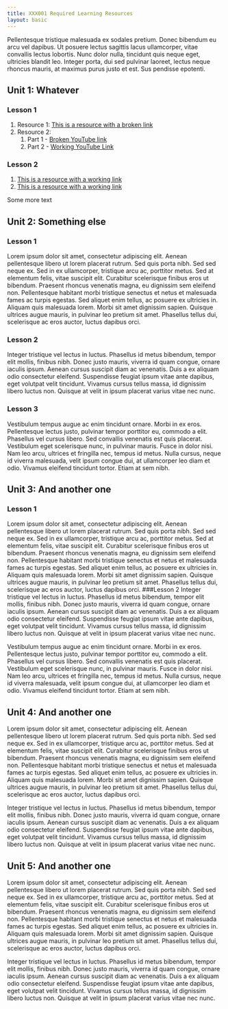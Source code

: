 ```yaml
---
title: XXX001 Required Learning Resources
layout: basic
---
```


Pellentesque tristique malesuada ex sodales pretium. Donec bibendum eu arcu vel dapibus. Ut posuere lectus sagittis lacus ullamcorper, vitae convallis lectus lobortis. Nunc dolor nulla, tincidunt quis neque eget, ultricies blandit leo. Integer porta, dui sed pulvinar laoreet, lectus neque rhoncus mauris, at maximus purus justo et est. Sus pendisse epotenti. 

## Unit 1: Whatever

### Lesson 1

1. Resource 1: [This is a resource with a broken link](https://this.is.a.broken.link/)
2. Resource 2:
    1. Part 1 - [Broken YouTube link](https://youtube.com/watch?v=xcvxgfsdgdsfgsdgf)
    2. Part 2 - [Working YouTube Link](https://youtube.com/watch?v=qj3QPx089g4)

### Lesson 2

1. [This is a resource with a working link](https://higheredpartners.co.uk/)
2. [This is a resource with a working link](https://www.bbc.co.uk/) 

Some more text

## Unit 2: Something else

### Lesson 1

Lorem ipsum dolor sit amet, consectetur adipiscing elit. Aenean pellentesque libero ut lorem placerat rutrum. Sed quis porta nibh. Sed sed neque ex. Sed in ex ullamcorper, tristique arcu ac, porttitor metus. Sed at elementum felis, vitae suscipit elit. Curabitur scelerisque finibus eros ut bibendum. Praesent rhoncus venenatis magna, eu dignissim sem eleifend non. Pellentesque habitant morbi tristique senectus et netus et malesuada fames ac turpis egestas. Sed aliquet enim tellus, ac posuere ex ultricies in. Aliquam quis malesuada lorem. Morbi sit amet dignissim sapien. Quisque ultrices augue mauris, in pulvinar leo pretium sit amet. Phasellus tellus dui, scelerisque ac eros auctor, luctus dapibus orci.

### Lesson 2

Integer tristique vel lectus in luctus. Phasellus id metus bibendum, tempor elit mollis, finibus nibh. Donec justo mauris, viverra id quam congue, ornare iaculis ipsum. Aenean cursus suscipit diam ac venenatis. Duis a ex aliquam odio consectetur eleifend. Suspendisse feugiat ipsum vitae ante dapibus, eget volutpat velit tincidunt. Vivamus cursus tellus massa, id dignissim libero luctus non. Quisque at velit in ipsum placerat varius vitae nec nunc.

### Lesson 3

Vestibulum tempus augue ac enim tincidunt ornare. Morbi in ex eros. Pellentesque lectus justo, pulvinar tempor porttitor eu, commodo a elit. Phasellus vel cursus libero. Sed convallis venenatis est quis placerat. Vestibulum eget scelerisque nunc, in pulvinar mauris. Fusce in dolor nisi. Nam leo arcu, ultrices et fringilla nec, tempus id metus. Nulla cursus, neque id viverra malesuada, velit ipsum congue dui, at ullamcorper leo diam et odio. Vivamus eleifend tincidunt tortor. Etiam at sem nibh.

## Unit 3: And another one

### Lesson 1

Lorem ipsum dolor sit amet, consectetur adipiscing elit. Aenean pellentesque libero ut lorem placerat rutrum. Sed quis porta nibh. Sed sed neque ex. Sed in ex ullamcorper, tristique arcu ac, porttitor metus. Sed at elementum felis, vitae suscipit elit. Curabitur scelerisque finibus eros ut bibendum. Praesent rhoncus venenatis magna, eu dignissim sem eleifend non. Pellentesque habitant morbi tristique senectus et netus et malesuada fames ac turpis egestas. Sed aliquet enim tellus, ac posuere ex ultricies in. Aliquam quis malesuada lorem. Morbi sit amet dignissim sapien. Quisque ultrices augue mauris, in pulvinar leo pretium sit amet. Phasellus tellus dui, scelerisque ac eros auctor, luctus dapibus orci.
###Lesson 2
Integer tristique vel lectus in luctus. Phasellus id metus bibendum, tempor elit mollis, finibus nibh. Donec justo mauris, viverra id quam congue, ornare iaculis ipsum. Aenean cursus suscipit diam ac venenatis. Duis a ex aliquam odio consectetur eleifend. Suspendisse feugiat ipsum vitae ante dapibus, eget volutpat velit tincidunt. Vivamus cursus tellus massa, id dignissim libero luctus non. Quisque at velit in ipsum placerat varius vitae nec nunc.

Vestibulum tempus augue ac enim tincidunt ornare. Morbi in ex eros. Pellentesque lectus justo, pulvinar tempor porttitor eu, commodo a elit. Phasellus vel cursus libero. Sed convallis venenatis est quis placerat. Vestibulum eget scelerisque nunc, in pulvinar mauris. Fusce in dolor nisi. Nam leo arcu, ultrices et fringilla nec, tempus id metus. Nulla cursus, neque id viverra malesuada, velit ipsum congue dui, at ullamcorper leo diam et odio. Vivamus eleifend tincidunt tortor. Etiam at sem nibh.

## Unit 4: And another one
Lorem ipsum dolor sit amet, consectetur adipiscing elit. Aenean pellentesque libero ut lorem placerat rutrum. Sed quis porta nibh. Sed sed neque ex. Sed in ex ullamcorper, tristique arcu ac, porttitor metus. Sed at elementum felis, vitae suscipit elit. Curabitur scelerisque finibus eros ut bibendum. Praesent rhoncus venenatis magna, eu dignissim sem eleifend non. Pellentesque habitant morbi tristique senectus et netus et malesuada fames ac turpis egestas. Sed aliquet enim tellus, ac posuere ex ultricies in. Aliquam quis malesuada lorem. Morbi sit amet dignissim sapien. Quisque ultrices augue mauris, in pulvinar leo pretium sit amet. Phasellus tellus dui, scelerisque ac eros auctor, luctus dapibus orci.

Integer tristique vel lectus in luctus. Phasellus id metus bibendum, tempor elit mollis, finibus nibh. Donec justo mauris, viverra id quam congue, ornare iaculis ipsum. Aenean cursus suscipit diam ac venenatis. Duis a ex aliquam odio consectetur eleifend. Suspendisse feugiat ipsum vitae ante dapibus, eget volutpat velit tincidunt. Vivamus cursus tellus massa, id dignissim libero luctus non. Quisque at velit in ipsum placerat varius vitae nec nunc.

## Unit 5: And another one
Lorem ipsum dolor sit amet, consectetur adipiscing elit. Aenean pellentesque libero ut lorem placerat rutrum. Sed quis porta nibh. Sed sed neque ex. Sed in ex ullamcorper, tristique arcu ac, porttitor metus. Sed at elementum felis, vitae suscipit elit. Curabitur scelerisque finibus eros ut bibendum. Praesent rhoncus venenatis magna, eu dignissim sem eleifend non. Pellentesque habitant morbi tristique senectus et netus et malesuada fames ac turpis egestas. Sed aliquet enim tellus, ac posuere ex ultricies in. Aliquam quis malesuada lorem. Morbi sit amet dignissim sapien. Quisque ultrices augue mauris, in pulvinar leo pretium sit amet. Phasellus tellus dui, scelerisque ac eros auctor, luctus dapibus orci.

Integer tristique vel lectus in luctus. Phasellus id metus bibendum, tempor elit mollis, finibus nibh. Donec justo mauris, viverra id quam congue, ornare iaculis ipsum. Aenean cursus suscipit diam ac venenatis. Duis a ex aliquam odio consectetur eleifend. Suspendisse feugiat ipsum vitae ante dapibus, eget volutpat velit tincidunt. Vivamus cursus tellus massa, id dignissim libero luctus non. Quisque at velit in ipsum placerat varius vitae nec nunc.

